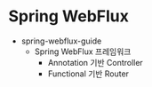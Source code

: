 # Spring WebFlux

- spring-webflux-guide
  - Spring WebFlux 프레임워크
    - Annotation 기반 Controller
    - Functional 기반 Router